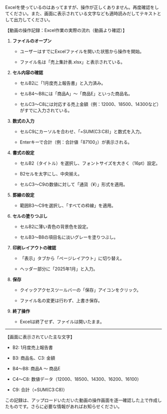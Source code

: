 Excelを使っているのはあってますが、操作が正しくありません。再度確認をしてください。また、画面に表示されている文字なども適時読みだしてテキストとして出力してください。

【動画の操作記録：Excel作業の実際の流れ（動画より確認）】

1. **ファイルのオープン**
    
    - ユーザーはすでにExcelファイルを開いた状態から操作を開始。
        
    - ファイル名は「売上集計表.xlsx」と表示されている。
        
2. **セル内容の確認**
    
    - セルB2に「1月度売上報告書」と入力済み。
        
    - セルB4～B8には「商品A」～「商品E」といった商品名。
        
    - セルC3～C8には対応する売上金額（例：12000、18500、14300など）がすでに入力されている。
        
3. **数式の入力**
    
    - セルC9にカーソルを合わせ、「=SUM(C3:C8)」と数式を入力。
        
    - Enterキーで合計（例：合計値「87100」）が表示される。
        
4. **書式の設定**
    
    - セルB2（タイトル）を選択し、フォントサイズを大きく（16pt）設定。
        
    - B2セルを太字にし、中央揃え。
        
    - セルC3～C9の数値に対して「通貨（¥）」形式を適用。
        
5. **罫線の設定**
    
    - 範囲B3～C9を選択し、「すべての枠線」を適用。
        
6. **セルの塗りつぶし**
    
    - セルB2に薄い青色の背景色を設定。
        
    - セルB3～B8の項目名に淡いグレーを塗りつぶし。
        
7. **印刷レイアウトの確認**
    
    - 「表示」タブから「ページレイアウト」に切り替え。
        
    - ヘッダー部分に「2025年1月」と入力。
        
8. **保存**
    
    - クイックアクセスツールバーの「保存」アイコンをクリック。
        
    - ファイル名の変更は行わず、上書き保存。
        
9. **終了操作**
    
    - Excelは終了せず、ファイルは開いたまま。
        

---

【画面に表示されていた主な文字】

- B2: 1月度売上報告書
    
- B3: 商品名、C3: 金額
    
- B4～B8: 商品A ～ 商品E
    
- C4～C8: 数値データ（12000、18500、14300、16200、16100）
    
- C9: 合計（=SUM(C3:C8)）
    

この記録は、アップロードいただいた動画の操作画面を逐一確認した上で作成したものです。さらに必要な情報があればお知らせください。